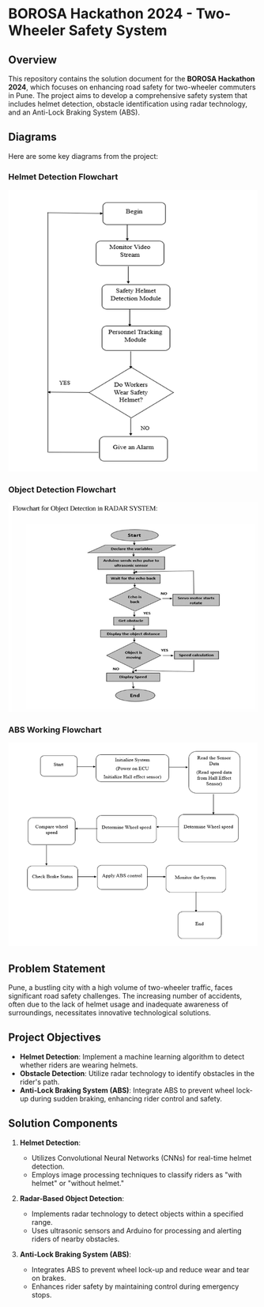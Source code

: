 # BOROSA Hackathon 2024 - Two-Wheeler Safety System

## Overview
This repository contains the solution document for the **BOROSA Hackathon 2024**, which focuses on enhancing road safety for two-wheeler commuters in Pune. The project aims to develop a comprehensive safety system that includes helmet detection, obstacle identification using radar technology, and an Anti-Lock Braking System (ABS).

## Diagrams
Here are some key diagrams from the project:

### Helmet Detection Flowchart
![Helmet Detection Flowchart](helmet_detection_flowchart.png) <!-- Replace with the actual image filename -->

### Object Detection Flowchart
![Object Detection Flowchart](object_detection_flowchart.png) <!-- Replace with the actual image filename -->

### ABS Working Flowchart
![ABS Working Flowchart](abs_working_flowchart.png) <!-- Replace with the actual image filename -->

## Problem Statement
Pune, a bustling city with a high volume of two-wheeler traffic, faces significant road safety challenges. The increasing number of accidents, often due to the lack of helmet usage and inadequate awareness of surroundings, necessitates innovative technological solutions.

## Project Objectives
- **Helmet Detection**: Implement a machine learning algorithm to detect whether riders are wearing helmets.
- **Obstacle Detection**: Utilize radar technology to identify obstacles in the rider's path.
- **Anti-Lock Braking System (ABS)**: Integrate ABS to prevent wheel lock-up during sudden braking, enhancing rider control and safety.

## Solution Components
1. **Helmet Detection**:
   - Utilizes Convolutional Neural Networks (CNNs) for real-time helmet detection.
   - Employs image processing techniques to classify riders as "with helmet" or "without helmet."

2. **Radar-Based Object Detection**:
   - Implements radar technology to detect objects within a specified range.
   - Uses ultrasonic sensors and Arduino for processing and alerting riders of nearby obstacles.

3. **Anti-Lock Braking System (ABS)**:
   - Integrates ABS to prevent wheel lock-up and reduce wear and tear on brakes.
   - Enhances rider safety by maintaining control during emergency stops.


